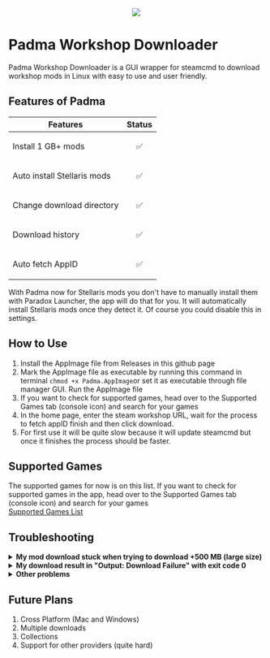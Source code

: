 <p align="center">
  <img src="https://i.imgur.com/skYvswx.png" />
</p>

# Padma Workshop Downloader
Padma Workshop Downloader is a GUI wrapper for steamcmd to download workshop mods in Linux with easy to use and user friendly.

## Features of Padma
| Features | Status |
|----------|----------|
| Install 1 GB+ mods    | <p align="center"> :white_check_mark: </p> |
| Auto install Stellaris mods    | <p align="center"> :white_check_mark: </p> |
| Change download directory   | <p align="center"> :white_check_mark: </p> |
| Download history   | <p align="center"> :white_check_mark: </p>|
| Auto fetch AppID   | <p align="center"> :white_check_mark: </p> |

With Padma now for Stellaris mods you don't have to manually install them with Paradox Launcher, the app will do that for you. It will automatically install Stellaris mods once they detect it. Of course you could disable this in settings.

## How to Use
1. Install the AppImage file from Releases in this github page
2. Mark the AppImage file as executable by running this command in terminal `chmod +x Padma.AppImage`or set it as executable through file manager GUI. Run the AppImage file
3. If you want to check for supported games, head over to the Supported Games tab (console icon) and search for your games
4. In the home page, enter the steam workshop URL, wait for the process to fetch appID finish and then click download.
5. For first use it will be quite slow because it will update steamcmd but once it finishes the process should be faster.

## Supported Games
The supported games for now is on this list. If you want to check for supported games in the app, head over to the Supported Games tab (console icon) and search for your games
<br>
[Supported Games List](https://steamdb.info/sub/17906/apps/)

## Troubleshooting
<details>
<summary> <strong>My mod download stuck when trying to download +500 MB (large size)</strong></summary>
  <br>
  Generally speaking, when the status in download bar is still "Downloading" it means the download is stil not failed. If you're downloading a large mod it will take awhile since there is timeouts between downloads and need to be resumed. But don't worry just wait the download to finish
</details>
<details>
<summary> <strong>My download result in "Output: Download Failure" with exit code 0</strong> </summary>
<br>
  This is a known issue if the steamapps folder is corrupted either by moving downloaded mods or something else.
  <br>
  Go to Settings and press "Reset Padma", this will reset Padma including all of it's data to ensure proper fix.
  </details>
  <details>
<summary> <strong>Other problems</strong> </summary> 
<br>
You could open an issue in this github page and the describe what the issue, what do you do before, and if you can copy the logs in the console
</details>


## Future Plans
1. Cross Platform (Mac and Windows)
2. Multiple downloads
3. Collections
4. Support for other providers (quite hard)
